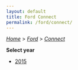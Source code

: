 ```yaml
---
layout: default
title: Ford Connect
permalink: /ford/connect/
---
```

[*Home*](/) > [*Ford*](/ford/) > [*Connect*](/ford/connect/)

**Select year**

- [2015](/ford/connect/2015/)
